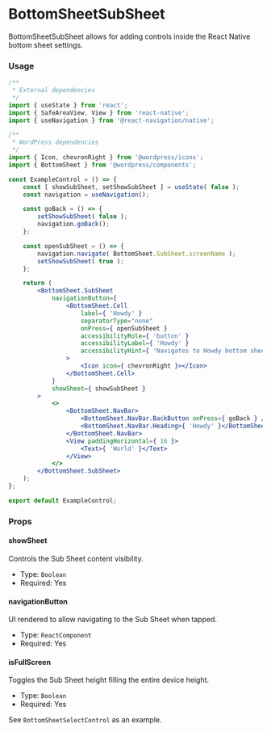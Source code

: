 # BottomSheetSubSheet

BottomSheetSubSheet allows for adding controls inside the React Native bottom sheet settings.

### Usage

```jsx
/**
 * External dependencies
 */
import { useState } from 'react';
import { SafeAreaView, View } from 'react-native';
import { useNavigation } from '@react-navigation/native';

/**
 * WordPress dependencies
 */
import { Icon, chevronRight } from '@wordpress/icons';
import { BottomSheet } from '@wordpress/components';

const ExampleControl = () => {
	const [ showSubSheet, setShowSubSheet ] = useState( false );
	const navigation = useNavigation();

	const goBack = () => {
		setShowSubSheet( false );
		navigation.goBack();
	};

	const openSubSheet = () => {
		navigation.navigate( BottomSheet.SubSheet.screenName );
		setShowSubSheet( true );
	};

	return (
		<BottomSheet.SubSheet
			navigationButton={
				<BottomSheet.Cell
					label={ 'Howdy' }
					separatorType="none"
					onPress={ openSubSheet }
					accessibilityRole={ 'button' }
					accessibilityLabel={ 'Howdy' }
					accessibilityHint={ 'Navigates to Howdy bottom sheet' }
				>
					<Icon icon={ chevronRight }></Icon>
				</BottomSheet.Cell>
			}
			showSheet={ showSubSheet }
		>
			<>
				<BottomSheet.NavBar>
					<BottomSheet.NavBar.BackButton onPress={ goBack } />
					<BottomSheet.NavBar.Heading>{ 'Howdy' }</BottomSheet.NavBar.Heading>
				</BottomSheet.NavBar>
				<View paddingHorizontal={ 16 }>
					<Text>{ 'World' }</Text>
				</View>
			</>
		</BottomSheet.SubSheet>
	);
};

export default ExampleControl;
```

### Props

#### showSheet

Controls the Sub Sheet content visibility.

-   Type: `Boolean`
-   Required: Yes

#### navigationButton

UI rendered to allow navigating to the Sub Sheet when tapped.

-   Type: `ReactComponent`
-   Required: Yes

#### isFullScreen

Toggles the Sub Sheet height filling the entire device height.

-   Type: `Boolean`
-   Required: Yes

See `BottomSheetSelectControl` as an example.
